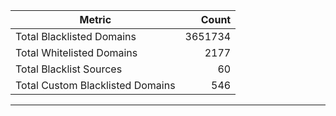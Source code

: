 | Metric | Count |
|--------|------:|
| Total Blacklisted Domains | 3651734 |
| Total Whitelisted Domains | 2177 |
| Total Blacklist Sources | 60 |
| Total Custom Blacklisted Domains | 546 |
---
